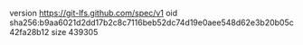 version https://git-lfs.github.com/spec/v1
oid sha256:b9aa6021d2dd17b2c8c7116beb52dc74d19e0aee548d62e3b20b05c42fa28b12
size 439305
